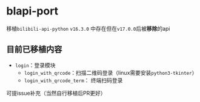 # blapi-port
 移植`bilibili-api-python` `v16.3.0` 中存在但在`v17.0.0`后被**移除**的api

## 目前已移植内容
 - `login`：登录模块
    - `login_with_qrcode`：扫描二维码登录（linux需要安装`python3-tkinter`）
    - `login_with_qrcode_term`： 终端扫码登录

可提issue补充（当然自行移植后PR更好）
